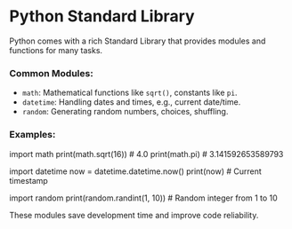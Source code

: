 # Python Standard Library

Python comes with a rich Standard Library that provides modules and functions for many tasks.

### Common Modules:

- `math`: Mathematical functions like `sqrt()`, constants like `pi`.
- `datetime`: Handling dates and times, e.g., current date/time.
- `random`: Generating random numbers, choices, shuffling.

### Examples:

import math
print(math.sqrt(16)) # 4.0
print(math.pi) # 3.141592653589793

import datetime
now = datetime.datetime.now()
print(now) # Current timestamp

import random
print(random.randint(1, 10)) # Random integer from 1 to 10

These modules save development time and improve code reliability.
